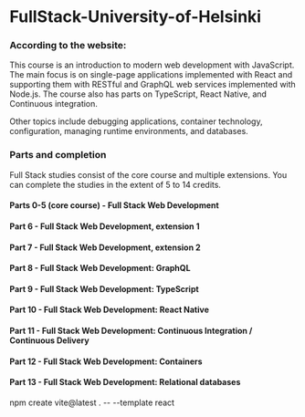 # FullStack-University-of-Helsinki
### According to the website:

This course is an introduction to modern web development with JavaScript. The main focus is on single-page applications implemented with React and supporting them with RESTful and GraphQL web services implemented with Node.js. The course also has parts on TypeScript, React Native, and Continuous integration.

Other topics include debugging applications, container technology, configuration, managing runtime environments, and databases.
### Parts and completion
Full Stack studies consist of the core course and multiple extensions. You can complete the studies in the extent of 5 to 14 credits.

#### Parts 0-5 (core course) - Full Stack Web Development
#### Part 6 - Full Stack Web Development, extension 1 
#### Part 7 - Full Stack Web Development, extension 2
#### Part 8 - Full Stack Web Development: GraphQL 
#### Part 9 - Full Stack Web Development: TypeScript 
#### Part 10 - Full Stack Web Development: React Native 
#### Part 11 - Full Stack Web Development: Continuous Integration / Continuous Delivery 
#### Part 12 - Full Stack Web Development: Containers 
#### Part 13 - Full Stack Web Development: Relational databases

npm create vite@latest . -- --template react 
